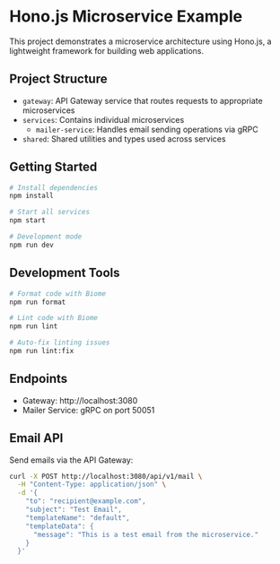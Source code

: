 # Hono.js Microservice Example

This project demonstrates a microservice architecture using Hono.js, a lightweight framework for building web applications.

## Project Structure

- `gateway`: API Gateway service that routes requests to appropriate microservices
- `services`: Contains individual microservices
  - `mailer-service`: Handles email sending operations via gRPC
- `shared`: Shared utilities and types used across services

## Getting Started

```bash
# Install dependencies
npm install

# Start all services
npm start

# Development mode
npm run dev
```

## Development Tools

```bash
# Format code with Biome
npm run format

# Lint code with Biome
npm run lint

# Auto-fix linting issues
npm run lint:fix
```

## Endpoints

- Gateway: http://localhost:3080
- Mailer Service: gRPC on port 50051

## Email API

Send emails via the API Gateway:

```bash
curl -X POST http://localhost:3080/api/v1/mail \
  -H "Content-Type: application/json" \
  -d '{
    "to": "recipient@example.com",
    "subject": "Test Email",
    "templateName": "default",
    "templateData": {
      "message": "This is a test email from the microservice."
    }
  }'
```
